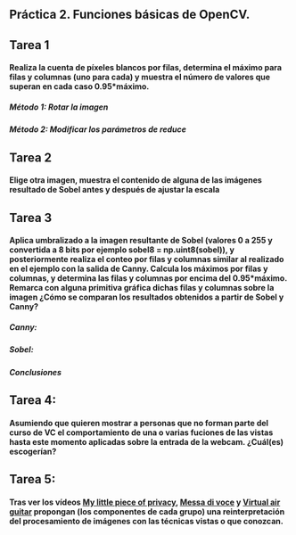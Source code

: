 ## Práctica 2. Funciones básicas de OpenCV.

## Tarea 1
#### Realiza la cuenta de píxeles blancos por filas, determina el máximo para filas y columnas (uno para cada) y muestra el número de valores que superan en cada caso 0.95*máximo.


##### Método 1: Rotar la imagen


##### Método 2: Modificar los parámetros de reduce


## Tarea 2
#### Elige otra imagen, muestra el contenido de alguna de las imágenes resultado de Sobel antes y después de ajustar la escala



## Tarea 3
####  Aplica umbralizado a la imagen resultante de Sobel (valores 0 a 255 y convertida a 8 bits por ejemplo sobel8 = np.uint8(sobel)), y posteriormente realiza el conteo por filas y columnas similar al realizado en el ejemplo con la salida de Canny. Calcula los máximos por filas y columnas, y determina las filas y columnas por encima del 0.95*máximo. Remarca con alguna primitiva gráfica dichas filas y columnas sobre la imagen ¿Cómo se comparan los resultados obtenidos a partir de Sobel y Canny?

##### Canny:

##### Sobel:

##### Conclusiones


## Tarea 4:
#### Asumiendo que quieren mostrar a personas que no forman parte del curso de VC el comportamiento de una o varias fuciones de las vistas hasta este momento aplicadas sobre la entrada de la webcam. ¿Cuál(es) escogerían?

## Tarea 5:
#### Tras ver los vídeos [My little piece of privacy](https://www.niklasroy.com/project/88/my-little-piece-of-privacy), [Messa di voce](https://youtu.be/GfoqiyB1ndE?feature=shared) y [Virtual air guitar](https://youtu.be/FIAmyoEpV5c?feature=shared) propongan (los componentes de cada grupo) una reinterpretación del procesamiento de imágenes con las técnicas vistas o que conozcan.

